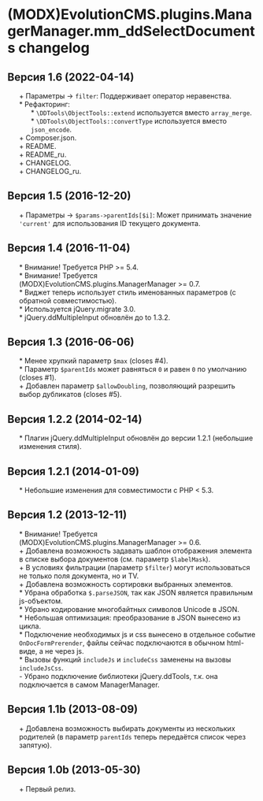 # (MODX)EvolutionCMS.plugins.ManagerManager.mm_ddSelectDocuments changelog


## Версия 1.6 (2022-04-14)

* \+ Параметры → `filter`: Поддерживает оператор неравенства.
* \* Рефакторинг:
	* \* `\DDTools\ObjectTools::extend` используется вместо `array_merge`.
	* \* `\DDTools\ObjectTools::convertType` используется вместо `json_encode`.
* \+ Composer.json.
* \+ README.
* \+ README_ru.
* \+ CHANGELOG.
* \+ CHANGELOG_ru.


## Версия 1.5 (2016-12-20)

* \+ Параметры → `$params->parentIds[$i]`: Может принимать значение `'current'` для использования ID текущего документа.


## Версия 1.4 (2016-11-04)

* \* Внимание! Требуется PHP >= 5.4.
* \* Внимание! Требуется (MODX)EvolutionCMS.plugins.ManagerManager >= 0.7.
* \* Виджет теперь использует стиль именованных параметров (с обратной совместимостью).
* \* Используется jQuery.migrate 3.0.
* \* jQuery.ddMultipleInput обновлён до to 1.3.2.


## Версия 1.3 (2016-06-06)

* \* Менее хрупкий параметр `$max` (closes #4).
* \* Параметр `$parentIds` может равняться `0` и равен `0` по умолчанию (closes #1).
* \+ Добавлен параметр `$allowDoubling`, позволяющий разрешить выбор дубликатов (closes #5).


## Версия 1.2.2 (2014-02-14)

* \* Плагин jQuery.ddMultipleInput обновлён до версии 1.2.1 (небольшие изменения стиля).


## Версия 1.2.1 (2014-01-09)

* \* Небольшие изменения для совместимости с PHP < 5.3.


## Версия 1.2 (2013-12-11)

* \* Внимание! Требуется (MODX)EvolutionCMS.plugins.ManagerManager >= 0.6.
* \+ Добавлена возможность задавать шаблон отображения элемента в списке выбора документов (см. параметр `$labelMask`).
* \+ В условиях фильтрации (параметр `$filter`) могут использоваться не только поля документа, но и TV.
* \+ Добавлена возможность сортировки выбранных элементов.
* \* Убрана обработка `$.parseJSON`, так как JSON является правильным js-объектом.
* \* Убрано кодирование многобайтных символов Unicode в JSON.
* \* Небольшая оптимизация: преобразование в JSON вынесено из цикла.
* \* Подключение необходимых js и css вынесено в отдельное событие `OnDocFormPrerender`, файлы сейчас подключаются в обычном html-виде, а не через js.
* \* Вызовы функций `includeJs` и `includeCss` заменены на вызовы `includeJsCss`.
* \- Убрано подключение библиотеки jQuery.ddTools, т.к. она подключается в самом ManagerManager.


## Версия 1.1b (2013-08-09)

* \+ Добавлена возможность выбирать документы из нескольких родителей (в параметр `parentIds` теперь передаётся список через запятую).


## Версия 1.0b (2013-05-30)

* \+ Первый релиз.


<link rel="stylesheet" type="text/css" href="https://DivanDesign.ru/assets/files/ddMarkdown.css" />
<style>ul{list-style:none;}</style>